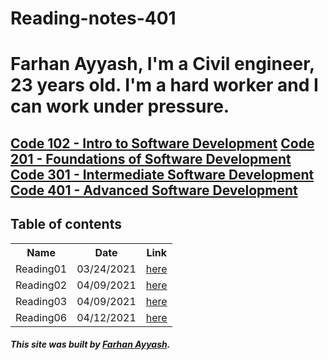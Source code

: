 # Reading-notes-401

# Farhan Ayyash, I'm a Civil engineer, 23 years old. I'm a hard worker and I can work under pressure.

## <a href="https://github.com/farhanayyash/reading-notes">Code 102 - Intro to Software Development</a> <a href="https://github.com/farhanayyash/reading-notes">Code 201 - Foundations of Software Development</a> <a href="https://github.com/farhanayyash/Reading-notes-301">Code 301 - Intermediate Software Development</a> <a href="#">Code 401 - Advanced Software Development</a>
## Table of contents


<table>
  <tr>
    <th>Name</th>
    <th>Date</th>
    <th>Link</th>
  </tr>
  <tr>
    <td>Reading01</td>
    <td>03/24/2021</td>
    <td><a href="https://farhanayyash.github.io/ReadingNotes401/read01">here</a></td>
  </tr>
  <tr>
    <td>Reading02</td>
    <td>04/09/2021</td>
    <td><a href="https://farhanayyash.github.io/ReadingNotes401/read02">here</a></td>
  </tr>
   <tr>
    <td>Reading03</td>
    <td>04/09/2021</td>
    <td><a href="https://farhanayyash.github.io/ReadingNotes401/read03">here</a></td>
  </tr>
  <tr>
    <td>Reading06</td>
    <td>04/12/2021</td>
    <td><a href="https://farhanayyash.github.io/ReadingNotes401/read06">here</a></td>
  </tr>
  
</table>


##### This site was built by [Farhan Ayyash](https://github.com/farhanayyash). 
